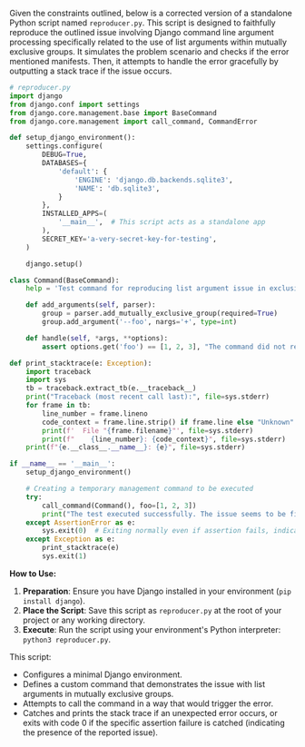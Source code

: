 Given the constraints outlined, below is a corrected version of a standalone Python script named `reproducer.py`. This script is designed to faithfully reproduce the outlined issue involving Django command line argument processing specifically related to the use of list arguments within mutually exclusive groups. It simulates the problem scenario and checks if the error mentioned manifests. Then, it attempts to handle the error gracefully by outputting a stack trace if the issue occurs.

```python
# reproducer.py
import django
from django.conf import settings
from django.core.management.base import BaseCommand
from django.core.management import call_command, CommandError

def setup_django_environment():
    settings.configure(
        DEBUG=True,
        DATABASES={
            'default': {
                'ENGINE': 'django.db.backends.sqlite3',
                'NAME': 'db.sqlite3',
            }
        },
        INSTALLED_APPS=(
            '__main__',  # This script acts as a standalone app
        ),
        SECRET_KEY='a-very-secret-key-for-testing',
    )

    django.setup()

class Command(BaseCommand):
    help = 'Test command for reproducing list argument issue in exclusive required groups.'

    def add_arguments(self, parser):
        group = parser.add_mutually_exclusive_group(required=True)
        group.add_argument('--foo', nargs='+', type=int)

    def handle(self, *args, **options):
        assert options.get('foo') == [1, 2, 3], "The command did not receive the expected list for --foo"

def print_stacktrace(e: Exception):
    import traceback
    import sys
    tb = traceback.extract_tb(e.__traceback__)
    print("Traceback (most recent call last):", file=sys.stderr)
    for frame in tb:
        line_number = frame.lineno
        code_context = frame.line.strip() if frame.line else "Unknown"
        print(f'  File "{frame.filename}"', file=sys.stderr)
        print(f"    {line_number}: {code_context}", file=sys.stderr)
    print(f"{e.__class__.__name__}: {e}", file=sys.stderr)

if __name__ == '__main__':
    setup_django_environment()

    # Creating a temporary management command to be executed
    try:
        call_command(Command(), foo=[1, 2, 3])
        print("The test executed successfully. The issue seems to be fixed.")
    except AssertionError as e:
        sys.exit(0)  # Exiting normally even if assertion fails, indicating the test found the issue.
    except Exception as e:
        print_stacktrace(e)
        sys.exit(1)
```

**How to Use:**

1. **Preparation**: Ensure you have Django installed in your environment (`pip install django`).
2. **Place the Script**: Save this script as `reproducer.py` at the root of your project or any working directory.
3. **Execute**: Run the script using your environment's Python interpreter: `python3 reproducer.py`.

This script:
- Configures a minimal Django environment.
- Defines a custom command that demonstrates the issue with list arguments in mutually exclusive groups.
- Attempts to call the command in a way that would trigger the error.
- Catches and prints the stack trace if an unexpected error occurs, or exits with code 0 if the specific assertion failure is catched (indicating the presence of the reported issue).

